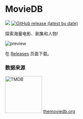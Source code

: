# MovieDB

![](https://img.shields.io/badge/platform-macOS%2013.0%2B-red?logo=apple&style=flat)
[![GitHub release (latest by date)](https://img.shields.io/github/v/release/Starkrimson/moviedb?display_name=tag&style=flat)](https://github.com/Starkrimson/MovieDB/releases)

探索海量电影、剧集和人物!

![preview](./preview.png)

在 [Releases](https://github.com/Starkrimson/MovieDB/releases) 页面下载。 

### 数据来源

[<img alt="TMDB" src="https://www.themoviedb.org/assets/2/v4/logos/v2/blue_short-8e7b30f73a4020692ccca9c88bafe5dcb6f8a62a4c6bc55cd9ba82bb2cd95f6c.svg" width="120"/>](https://www.themoviedb.org) [themoviedb.org](https://www.themoviedb.org)
